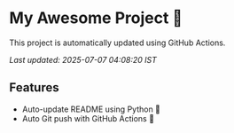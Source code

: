 # My Awesome Project 🚀

This project is automatically updated using GitHub Actions.

_Last updated: 2025-07-07 04:08:20 IST_

## Features
- Auto-update README using Python 🐍
- Auto Git push with GitHub Actions 🤖

